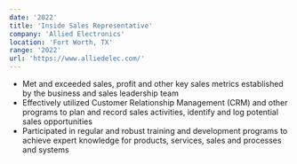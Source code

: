 ```yaml
---
date: '2022'
title: 'Inside Sales Representative'
company: 'Allied Electronics'
location: 'Fort Worth, TX'
range: '2022'
url: 'https://www.alliedelec.com/'
---
```


- Met and exceeded sales, profit and other key sales metrics established by the business and sales leadership team
- Effectively utilized Customer Relationship Management (CRM) and other programs to plan and record sales activities, identify and log potential sales opportunities
- Participated in regular and robust training and development programs to achieve expert knowledge for products, services, sales and processes and systems
